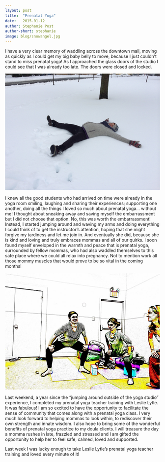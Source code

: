 ```yaml
---
layout: post
title:  "Prenatal Yoga"
date:   2015-01-12
author: Stephanie Post
author-short: stephanie
image: blog/snowangel.jpg
---
```


I have a very clear memory of waddling across the downtown mall, moving as quickly as I could get my big baby belly to move, because I just couldn’t stand to miss prenatal yoga! As I approached the glass doors of the studio I could see that I was already too late. The doors were closed and locked. 

<img class="right small-12 medium-8 columns" src="/images/blog/snowangel.jpg">

I knew all the good students who had arrived on time were already in the yoga room smiling, laughing and sharing their experiences; supporting one another,  doing all the things I loved so much about prenatal yoga… without me!  I thought about sneaking away and saving myself the embarrassment but I did not choose that option. No, this was worth the embarrassment! Instead, I started jumping around and waving my arms and doing everything I could think of to get the instructor’s attention, hoping that she might forgive my tardiness and let me join in. And eventually she did, because she is kind and loving and truly embraces mommas and all of our quirks. I soon found myself enveloped in the warmth and peace that is prenatal yoga, surrounded by fellow mommas, who had also waddled themselves to this safe place where we could all relax into pregnancy. Not to mention work all those mommy muscles that would prove to be so vital in the coming months!  

<img class="right small-12 medium-8 columns" src="/images/blog/stephyoga.jpg">

Last weekend, a year since the “jumping around outside of the yoga studio” experience, I completed my prenatal yoga teacher training with Leslie Lytle. It was fabulous! I am so excited to have the opportunity to facilitate the sense of community that comes along with a prenatal yoga class. I very much look forward to helping mommas to look within, to rediscover their own strength and innate wisdom. I also hope to bring some of the wonderful benefits of prenatal yoga practice to my doula clients. I will treasure the day a momma rushes in late, frazzled and stressed and I am gifted the opportunity to help her to feel safe, calmed, loved and supported.  

Last week I was lucky enough to take Leslie Lytle’s prenatal yoga teacher training and loved every minute of it! 
